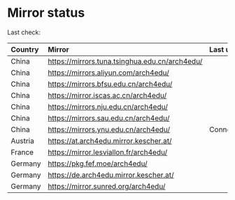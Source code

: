 <script src="./time.js"></script>
# Mirror status
Last check: <script type="text/javascript">localize(1686244580.8319433);</script>

|Country|Mirror|Last update|
|:------|:-----|:----------|
|China|https://mirrors.tuna.tsinghua.edu.cn/arch4edu/|<script type="text/javascript">localize(1686206023);</script>|
|China|https://mirrors.aliyun.com/arch4edu/|<script type="text/javascript">localize(1686119413);</script>|
|China|https://mirrors.bfsu.edu.cn/arch4edu/|<script type="text/javascript">localize(1686162581);</script>|
|China|https://mirror.iscas.ac.cn/arch4edu/|<script type="text/javascript">localize(1686206023);</script>|
|China|https://mirrors.nju.edu.cn/arch4edu/|<script type="text/javascript">localize(1686162581);</script>|
|China|https://mirrors.sau.edu.cn/arch4edu/|<script type="text/javascript">localize(1673850842);</script>|
|China|https://mirrors.ynu.edu.cn/arch4edu/|ConnectTimeout|
|Austria|https://at.arch4edu.mirror.kescher.at/|<script type="text/javascript">localize(1686206023);</script>|
|France|https://mirror.lesviallon.fr/arch4edu/|<script type="text/javascript">localize(1686206023);</script>|
|Germany|https://pkg.fef.moe/arch4edu/|<script type="text/javascript">localize(1686206023);</script>|
|Germany|https://de.arch4edu.mirror.kescher.at/|<script type="text/javascript">localize(1686206023);</script>|
|Germany|https://mirror.sunred.org/arch4edu/|<script type="text/javascript">localize(1686206023);</script>|

<script src="./tablefilter/tablefilter.js"></script>
<script src="./table.js"></script>